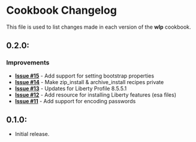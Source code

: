 # Cookbook Changelog

This file is used to list changes made in each version of the __wlp__ cookbook.

## 0.2.0:

### Improvements

- **[Issue #15](https://github.com/WASdev/ci.chef.wlp/issues/15)** - Add support for setting bootstrap properties
- **[Issue #14](https://github.com/WASdev/ci.chef.wlp/issues/14)** - Make zip\_install & archive\_install recipes private
- **[Issue #13](https://github.com/WASdev/ci.chef.wlp/issues/13)** - Updates for Liberty Profile 8.5.5.1
- **[Issue #12](https://github.com/WASdev/ci.chef.wlp/issues/12)** - Add resource for installing Liberty features (esa files)
- **[Issue #11](https://github.com/WASdev/ci.chef.wlp/issues/11)** - Add support for encoding passwords

## 0.1.0:

* Initial release.

